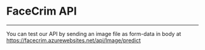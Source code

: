 # FaceCrim API
---
You can test our API by sending an image file as form-data in body at https://facecrim.azurewebsites.net/api/Image/predict
 

